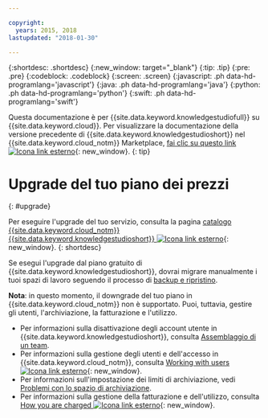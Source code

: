 ```yaml
---

copyright:
  years: 2015, 2018
lastupdated: "2018-01-30"

---
```


{:shortdesc: .shortdesc}
{:new_window: target="_blank"}
{:tip: .tip}
{:pre: .pre}
{:codeblock: .codeblock}
{:screen: .screen}
{:javascript: .ph data-hd-programlang='javascript'}
{:java: .ph data-hd-programlang='java'}
{:python: .ph data-hd-programlang='python'}
{:swift: .ph data-hd-programlang='swift'}

Questa documentazione è per {{site.data.keyword.knowledgestudiofull}} su {{site.data.keyword.cloud}}. Per visualizzare la documentazione della versione precedente di {{site.data.keyword.knowledgestudioshort}} nel {{site.data.keyword.cloud_notm}} Marketplace, [fai clic su questo link ![Icona link esterno](../../icons/launch-glyph.svg "Icona link esterno")](https://console.bluemix.net/docs/services/knowledge-studio/upgrade.html){: new_window}.
{: tip}

# Upgrade del tuo piano dei prezzi
{: #upgrade}

Per eseguire l'upgrade del tuo servizio, consulta la pagina [catalogo {{site.data.keyword.cloud_notm}} {{site.data.keyword.knowledgestudioshort}} ![Icona link esterno](../../icons/launch-glyph.svg "Icona link esterno")](https://console.bluemix.net/catalog/services/knowledge-studio){: new_window}.
{: shortdesc}

Se esegui l'upgrade dal piano gratuito di {{site.data.keyword.knowledgestudioshort}}, dovrai migrare manualmente i tuoi spazi di lavoro seguendo il processo di [backup e ripristino](/docs/services/watson-knowledge-studio/backup-restore.html).

**Nota**: in questo momento, il downgrade del tuo piano in {{site.data.keyword.cloud_notm}} non è supportato. Puoi, tuttavia, gestire gli utenti, l'archiviazione, la fatturazione e l'utilizzo.
  - Per informazioni sulla disattivazione degli account utente in {{site.data.keyword.knowledgestudioshort}}, consulta [Assemblaggio di un team](/docs/services/watson-knowledge-studio/team.html#deactivating-user-accounts).
  - Per informazioni sulla gestione degli utenti e dell'accesso in {{site.data.keyword.cloud_notm}}, consulta [Working with users ![Icona link esterno](../../icons/launch-glyph.svg "Icona link esterno")](https://console.bluemix.net/docs/iam/iamusermanage.html){: new_window}.
  - Per informazioni sull'impostazione dei limiti di archiviazione, vedi [Problemi con lo spazio di archiviazione](/docs/services/watson-knowledge-studio/troubleshooting.html#storage).
  - Per informazioni sulla gestione della fatturazione e dell'utilizzo, consulta [How you are charged ![Icona link esterno](../../icons/launch-glyph.svg "Icona link esterno")](https://console.bluemix.net/docs/billing-usage/how_charged.html){: new_window}.
